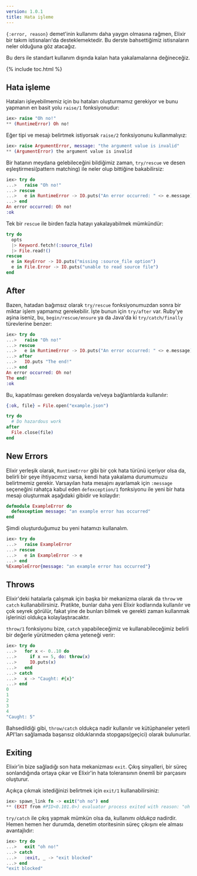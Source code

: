```yaml
---
version: 1.0.1
title: Hata işleme
---
```


`{:error, reason}` demet'inin kullanımı daha yaygın olmasına rağmen, Elixir bir takım istisnaları'da desteklemektedir. Bu derste bahsettiğimiz istisnaların neler olduğuna  göz atacağız.

Bu ders ile standart kullanım dışında kalan hata yakalamalarına değineceğiz.

{% include toc.html %}

## Hata işleme

Hataları işleyebilmemiz için bu hataları oluşturmamız gerekiyor ve bunu yapmanın en basit yolu `raise/1` fonksiyonudur:

```elixir
iex> raise "Oh no!"
** (RuntimeError) Oh no!
```

Eğer tipi ve mesajı belirtmek istiyorsak `raise/2` fonksiyonunu kullanmalıyız:

```elixir
iex> raise ArgumentError, message: "the argument value is invalid"
** (ArgumentError) the argument value is invalid
```

Bir hatanın meydana gelebileceğini bildiğimiz zaman, `try/rescue` ve desen eşleştirmesi(pattern matching) ile neler olup bittiğine bakabilirsiz:

```elixir
iex> try do
...>   raise "Oh no!"
...> rescue
...>   e in RuntimeError -> IO.puts("An error occurred: " <> e.message)
...> end
An error occurred: Oh no!
:ok
```

Tek bir `rescue` ile birden fazla hatayı yakalayabilmek mümkündür:

```elixir
try do
  opts
  |> Keyword.fetch!(:source_file)
  |> File.read!()
rescue
  e in KeyError -> IO.puts("missing :source_file option")
  e in File.Error -> IO.puts("unable to read source file")
end
```

## After

Bazen, hatadan bağımsız olarak `try/rescue` fonksiyonumuzdan sonra bir miktar işlem yapmamız gerekebilir. İşte bunun için `try/after` var.  Ruby'ye aşina iseniz, bu, `begin/rescue/ensure` ya da Java'da ki `try/catch/finally` türevlerine benzer:

```elixir
iex> try do
...>   raise "Oh no!"
...> rescue
...>   e in RuntimeError -> IO.puts("An error occurred: " <> e.message)
...> after
...>   IO.puts "The end!"
...> end
An error occurred: Oh no!
The end!
:ok
```

Bu, kapatılması gereken dosyalarda ve/veya bağlantılarda kullanılır:

```elixir
{:ok, file} = File.open("example.json")

try do
  # Do hazardous work
after
  File.close(file)
end
```

## New Errors

Elixir yerleşik olarak, `RuntimeError` gibi bir çok hata türünü içeriyor olsa da, belirli bir şeye ihtiyacımız varsa, kendi hata yakalama durumumuzu belirtmemiz gerekir. Varsayılan hata mesajını ayarlamak için `:message` seçeneğini rahatça kabul eden `defexception/1` fonksiyonu ile yeni bir hata mesajı oluşturmak aşağıdaki gibidir ve kolaydır:

```elixir
defmodule ExampleError do
  defexception message: "an example error has occurred"
end
```

Şimdi oluşturduğumuz bu yeni hatamızı kullanalım.

```elixir
iex> try do
...>   raise ExampleError
...> rescue
...>   e in ExampleError -> e
...> end
%ExampleError{message: "an example error has occurred"}
```

## Throws

Elixir'deki hatalarla çalışmak için başka bir mekanizma olarak da `throw` ve `catch` kullanabilirsiniz. Pratikte, bunlar daha yeni Elixir kodlarında kullanılır ve çok seyrek görülür, fakat yine de bunları bilmek ve gerekti zaman kullanmak işlerinizi oldukça kolaylaştıracaktır.

`throw/1` fonksiyonu bize, `catch` yapabileceğimiz ve kullanabileceğimiz belirli bir değerle yürütmeden çıkma yeteneği verir:

```elixir
iex> try do
...>   for x <- 0..10 do
...>     if x == 5, do: throw(x)
...>     IO.puts(x)
...>   end
...> catch
...>   x -> "Caught: #{x}"
...> end
0
1
2
3
4
"Caught: 5"
```

Bahsedildiği gibi, `throw/catch` oldukça nadir kullanılır ve kütüphaneler yeterli API'ları sağlamada başarısız olduklarında stopgaps(geçici) olarak bulunurlar.

## Exiting

Elixir'in bize sağladığı son hata mekanizması `exit`. Çıkış sinyalleri, bir süreç sonlandığında ortaya çıkar ve Elixir'in hata toleransının önemli bir parçasını oluşturur.

Açıkça çıkmak istediğinizi belirtmek için `exit/1` kullanabilirsiniz:

```elixir
iex> spawn_link fn -> exit("oh no") end
** (EXIT from #PID<0.101.0>) evaluator process exited with reason: "oh no"
```

`try/catch` ile çıkış yapmak mümkün olsa da, kullanımı _oldukça_ nadirdir. Hemen hemen her durumda, denetim otoritesinin süreç çıkışını ele alması avantajlıdır:

```elixir
iex> try do
...>   exit "oh no!"
...> catch
...>   :exit, _ -> "exit blocked"
...> end
"exit blocked"
```
